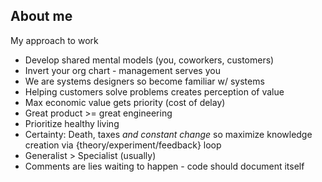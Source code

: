 ## About me

My approach to work

- Develop shared mental models (you, coworkers, customers)
- Invert your org chart - management serves you 
- We are systems designers so become familiar w/ systems
- Helping customers solve problems creates perception of value
- Max economic value gets priority (cost of delay)
- Great product >= great engineering
- Prioritize healthy living  
- Certainty: Death, taxes _and constant change_ so maximize knowledge creation via {theory/experiment/feedback} loop
- Generalist > Specialist (usually)
- Comments are lies waiting to happen - code should document itself
